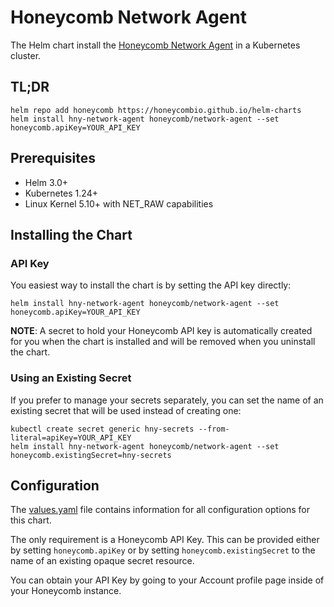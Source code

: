 # Honeycomb Network Agent

The Helm chart install the [Honeycomb Network Agent](https://github.com/honeycombio/honeycomb-network-agent) in a Kubernetes cluster.

## TL;DR

```console
helm repo add honeycomb https://honeycombio.github.io/helm-charts
helm install hny-network-agent honeycomb/network-agent --set honeycomb.apiKey=YOUR_API_KEY
```

## Prerequisites

- Helm 3.0+
- Kubernetes 1.24+
- Linux Kernel 5.10+ with NET_RAW capabilities

## Installing the Chart

### API Key

You easiest way to install the chart is by setting the API key directly:

```console
helm install hny-network-agent honeycomb/network-agent --set honeycomb.apiKey=YOUR_API_KEY
```

**NOTE**: A secret to hold your Honeycomb API key is automatically created for you when the chart is installed and will be removed when you uninstall the chart.

### Using an Existing Secret

If you prefer to manage your secrets separately, you can set the name of an existing secret that will be used instead of creating one:

```console
kubectl create secret generic hny-secrets --from-literal=apiKey=YOUR_API_KEY
helm install hny-network-agent honeycomb/network-agent --set honeycomb.existingSecret=hny-secrets
```

## Configuration

The [values.yaml](./values.yaml) file contains information for all configuration options for this chart.

The only requirement is a Honeycomb API Key. This can be provided either by setting `honeycomb.apiKey` or by setting `honeycomb.existingSecret` to the name of an existing opaque secret resource. 

You can obtain your API Key by going to your Account profile page inside of your Honeycomb instance.
